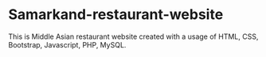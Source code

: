 # Samarkand-restaurant-website
This is Middle Asian restaurant website created with a usage of HTML, CSS, Bootstrap, Javascript, PHP, MySQL. 
